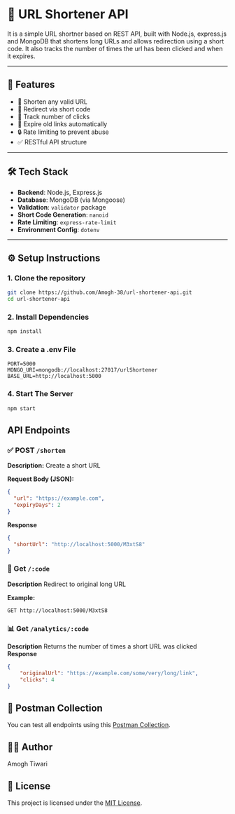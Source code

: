 # 🔗 URL Shortener API

It is a simple URL shortner based on REST API, built with Node.js, express.js and MongoDB that shortens long URLs and allows redirection using a short code. It also tracks the number of times the url has been clicked and when it expires.

---

## 🚀 Features

- 🔗 Shorten any valid URL
- 🔁 Redirect via short code
- 🧮 Track number of clicks
- 🧼 Expire old links automatically
- 🔒 Rate limiting to prevent abuse
- ✅ RESTful API structure

---

## 🛠 Tech Stack

- **Backend**: Node.js, Express.js
- **Database**: MongoDB (via Mongoose)
- **Validation**: `validator` package
- **Short Code Generation**: `nanoid`
- **Rate Limiting**: `express-rate-limit`
- **Environment Config**: `dotenv`

---

## ⚙️ Setup Instructions

### 1. Clone the repository
```bash
git clone https://github.com/Amogh-38/url-shortener-api.git
cd url-shortener-api
```
### 2. Install Dependencies
```bash
npm install
```
### 3. Create a .env File
```env
PORT=5000
MONGO_URI=mongodb://localhost:27017/urlShortener
BASE_URL=http://localhost:5000
```
### 4. Start The Server
```bash
npm start
```
## API Endpoints

### ✅ POST `/shorten`

**Description:** Create a short URL

**Request Body (JSON):**
```json
{
  "url": "https://example.com",
  "expiryDays": 2
}
```
**Response**
```json
{
  "shortUrl": "http://localhost:5000/M3xtS8"
}
```

### 🔁 Get `/:code`

**Description** Redirect to original long URL

**Example:**
```
GET http://localhost:5000/M3xtS8
```

### 📊 Get `/analytics/:code`

**Description** Returns the number of times a short URL was clicked
**Response**
```json
{
    "originalUrl": "https://example.com/some/very/long/link",
    "clicks": 4
}
```
## 🧪 Postman Collection

You can test all endpoints using this [Postman Collection](./PostmanCollection/url-shortener.postman_collection.json).

## 👨‍💻 Author
Amogh Tiwari

## 📄 License

This project is licensed under the [MIT License](./LICENSE).